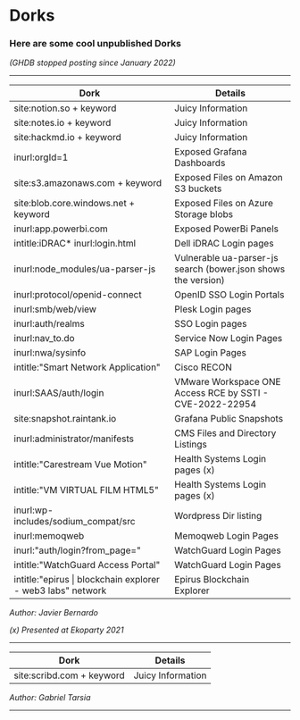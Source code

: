 # Dorks
### Here are some cool unpublished Dorks 
*(GHDB stopped posting since January 2022)*

------------------------------------------------------------------------------

| Dork          | Details       |
| ------------- |-------------|
| site:notion.so + keyword    | Juicy Information |
| site:notes.io + keyword     | Juicy Information |
| site:hackmd.io + keyword    | Juicy Information |
| inurl:orgId=1  | Exposed Grafana Dashboards |
| site:s3.amazonaws.com + keyword   | Exposed Files on Amazon S3 buckets |
| site:blob.core.windows.net + keyword   | Exposed Files on Azure Storage blobs |
| inurl:app.powerbi.com   | Exposed PowerBi Panels |
| intitle:iDRAC* inurl:login.html    | Dell iDRAC Login pages |
| inurl:node_modules/ua-parser-js    | Vulnerable ua-parser-js search (bower.json shows the version) |
| inurl:protocol/openid-connect      | OpenID SSO Login Portals |
| inurl:smb/web/view   | Plesk Login pages |
| inurl:auth/realms   | SSO Login pages |
| inurl:nav_to.do  | Service Now Login Pages |
| inurl:nwa/sysinfo  | SAP Login Pages |
| intitle:"Smart Network Application"  | Cisco RECON |
| inurl:SAAS/auth/login | VMware Workspace ONE Access RCE by SSTI - CVE-2022-22954  |
| site:snapshot.raintank.io | Grafana Public Snapshots |
| inurl:administrator/manifests | CMS Files and Directory Listings |
| intitle:"Carestream Vue Motion" | Health Systems Login pages (x) |
| intitle:"VM VIRTUAL FILM HTML5" | Health Systems Login pages (x) |
| inurl:wp-includes/sodium_compat/src | Wordpress Dir listing |
| inurl:memoqweb | Memoqweb Login Pages |
| inurl:"auth/login?from_page=" | WatchGuard Login Pages |
| intitle:"WatchGuard Access Portal" | WatchGuard Login Pages |
| intitle:"epirus \| blockchain explorer - web3 labs" network | Epirus Blockchain Explorer | (http.favicon.hash:41459981)

*Author: Javier Bernardo*

*(x) Presented at Ekoparty 2021* 

------------------------------------------------------------------------------


| Dork          | Details       |
| ------------- |-------------|
| site:scribd.com + keyword    | Juicy Information |

*Author: Gabriel Tarsia*

------------------------------------------------------------------------------

